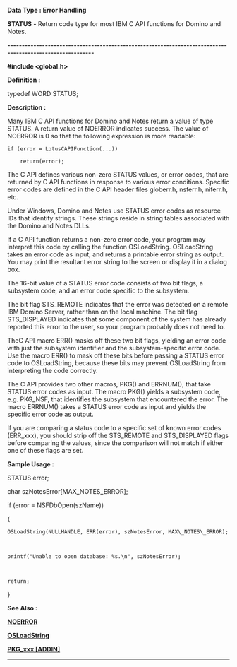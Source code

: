 




<!--
 /\* Font Definitions \*/
 @font-face
 {font-family:Courier;
 panose-1:2 7 4 9 2 2 5 2 4 4;}
@font-face
 {font-family:"Tms Rmn";
 panose-1:2 2 6 3 4 5 5 2 3 4;}
@font-face
 {font-family:Helv;
 panose-1:2 11 6 4 2 2 2 3 2 4;}
@font-face
 {font-family:"Cambria Math";
 panose-1:2 4 5 3 5 4 6 3 2 4;}
 /\* Style Definitions \*/
 p.MsoNormal, li.MsoNormal, div.MsoNormal
 {margin-top:0cm;
 margin-right:0cm;
 margin-bottom:8.0pt;
 margin-left:0cm;
 line-height:107%;
 font-size:11.0pt;
 font-family:"Calibri",sans-serif;}
.MsoChpDefault
 {font-size:11.0pt;}
.MsoPapDefault
 {margin-bottom:8.0pt;
 line-height:107%;}
 /\* Page Definitions \*/
 @page WordSection1
 {size:612.0pt 792.0pt;
 margin:72.0pt 72.0pt 72.0pt 72.0pt;}
div.WordSection1
 {page:WordSection1;}
-->




 


**Data Type : Error Handling**



**STATUS** **-** Return code
type for most IBM C API functions for Domino and Notes.


**----------------------------------------------------------------------------------------------------------**



**#include
<global.h>**



**Definition :**



typedef WORD STATUS;


 


**Description :**



Many IBM C
API functions for Domino and Notes return a value of type STATUS.  A return
value of NOERROR indicates success. The value of NOERROR is 0 so that the
following expression is more readable:  

  

    if (error = LotusCAPIFunction(...))  

        return(error);  

  

The C API defines various non-zero STATUS values, or error codes, that are
returned by C API functions in response to various error conditions. Specific
error codes are defined in the C API header files globerr.h, nsferr.h,
niferr.h, etc.  

  

Under Windows, Domino and Notes use STATUS error codes as resource IDs that
identify strings. These strings reside in string tables associated with the
Domino and Notes DLLs.   

  

If a C API function returns a non-zero error code, your program may interpret
this code by calling the function OSLoadString. OSLoadString takes an error
code as input, and returns a printable error string as output. You may print
the resultant error string to the screen or display it in a dialog box.  

  

The 16-bit value of a STATUS error code consists of two bit flags, a subsystem
code, and an error code specific to the subsystem.  

  

The bit flag STS\_REMOTE indicates that the error was detected on a remote IBM
Domino Server, rather than on the local machine. The bit flag STS\_DISPLAYED
indicates that some component of the system has already reported this error to
the user, so your program probably does not need to.  

  

TheC API macro ERR() masks off these two bit flags, yielding an error code with
just the subsystem identifier and the subsystem-specific error code. Use the
macro ERR() to mask off these bits before passing a STATUS error code to
OSLoadString, because these bits may prevent OSLoadString from interpreting the
code correctly.  

  

The C API provides two other macros, PKG() and ERRNUM(), that take STATUS error
codes as input. The macro PKG() yields a subsystem code, e.g. PKG\_NSF, that
identifies the subsystem that encountered the error.  The macro ERRNUM() takes
a STATUS error code as input and yields the specific error code as output.  

  

If you are comparing a status code to a specific set of known error codes
(ERR\_xxx), you should strip off the STS\_REMOTE and STS\_DISPLAYED flags before
comparing the values, since the comparison will not match if either one of
these flags are set.


 **Sample Usage :**


  

STATUS      error;  

char        szNotesError[MAX\_NOTES\_ERROR];  

  

if (error = NSFDbOpen(szName))  

{  

    OSLoadString(NULLHANDLE, ERR(error), szNotesError, MAX\_NOTES\_ERROR);  

  

    printf("Unable to open database: %s.\n", szNotesError);  

  

    return;  

}


 **See Also :**


**[NOERROR](NOERROR.md)**


**[OSLoadString](OSLoadString.md)**


**[PKG\_xxx [ADDIN]](notes:///8525872100478C66/61FD4E9848264AD28525620B006BA8BD/85255D56004D3F6385255B540075E316)**



----------------------------------------------------------------------------------------------------------


 





